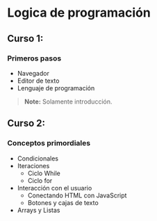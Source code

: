 # Logica de programación

## Curso 1:
### Primeros pasos
- Navegador
- Editor de texto
- Lenguaje de programación
> **Note:** Solamente introducción.

## Curso 2:
### Conceptos primordiales
- Condicionales
- Iteraciones
    - Ciclo While
    - Ciclo for
- Interacción con el usuario
    - Conectando HTML con JavaScript
    - Botones y cajas de texto
- Arrays y Listas